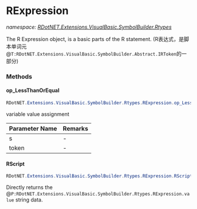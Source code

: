﻿# RExpression
_namespace: [RDotNET.Extensions.VisualBasic.SymbolBuilder.Rtypes](./index.md)_

The R Expression object, is a basic parts of the R statement.
 (R表达式，是脚本单词元@``T:RDotNET.Extensions.VisualBasic.SymbolBuilder.Abstract.IRToken``的一部分)



### Methods

#### op_LessThanOrEqual
```csharp
RDotNET.Extensions.VisualBasic.SymbolBuilder.Rtypes.RExpression.op_LessThanOrEqual(System.String,RDotNET.Extensions.VisualBasic.SymbolBuilder.Rtypes.RExpression)
```
variable value assignment

|Parameter Name|Remarks|
|--------------|-------|
|s|-|
|token|-|


#### RScript
```csharp
RDotNET.Extensions.VisualBasic.SymbolBuilder.Rtypes.RExpression.RScript
```
Directly returns the @``P:RDotNET.Extensions.VisualBasic.SymbolBuilder.Rtypes.RExpression.value`` string data.


